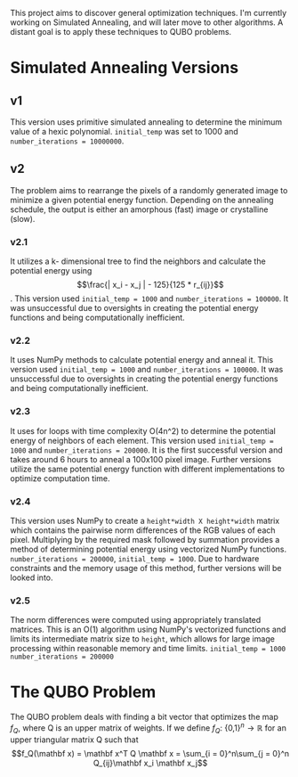 This project aims to discover general optimization techniques. I'm currently working on Simulated Annealing, and will later move to other algorithms. A distant goal is to apply these techniques to QUBO problems.
# Simulated Annealing Versions 
## v1 
This version uses primitive simulated annealing to determine the minimum value of a hexic polynomial. `initial_temp` was set to 1000 and `number_iterations = 10000000`. 
## v2 
The problem aims to rearrange the pixels of a randomly generated image to minimize a given potential energy function. Depending on the annealing schedule, the output is either an amorphous (fast) image or crystalline (slow).
### v2.1 
 It utilizes a k- dimensional tree to find the neighbors and calculate the potential energy using $$\frac{| x_i - x_j | - 125}{125 * r_{ij}}$$. 
This version used `initial_temp = 1000` and `number_iterations = 100000`. It was unsuccessful due to oversights in creating the potential energy functions and being computationally inefficient. 

### v2.2 
 It uses NumPy methods to calculate potential energy and anneal it. This version used `initial_temp = 1000` and `number_iterations = 100000`. It was unsuccessful due to oversights in creating the potential energy functions and being computationally inefficient.

### v2.3 
It uses for loops with time complexity O(4n^2) to determine the potential energy of neighbors of each element. This version used `initial_temp = 1000` and `number_iterations = 200000`. It is the first successful version and takes around 6 hours to anneal a 100x100 pixel image. Further versions utilize the same potential energy function with different implementations to optimize computation time.

### v2.4
This version uses NumPy to create a `height*width X height*width` matrix which contains the pairwise norm differences of the RGB values of each pixel. Multiplying by the required mask followed by summation provides a method of determining potential energy using vectorized NumPy functions. 
`number_iterations = 200000`, `initial_temp = 1000`.
Due to hardware constraints and the memory usage of this method, further versions will be looked into. 

### v2.5 
The norm differences were computed using appropriately translated matrices. This is an O(1) algorithm using NumPy's vectorized functions and limits its intermediate matrix size to `height`, which allows for large image processing within reasonable memory and time limits. 
`initial_temp = 1000` 
`number_iterations = 200000`


# The QUBO Problem

The QUBO problem deals with finding a bit vector that optimizes the map $f_Q$, where Q is an upper matrix of weights. If we define $f_Q:$ {0,1}$^n \to \mathbb R$ for an upper triangular matrix Q such that $$f_Q(\mathbf x) = \mathbf x^T Q \mathbf x = \sum_{i = 0}^n\sum_{j    = 0}^n Q_{ij}\mathbf x_i \mathbf x_j$$
